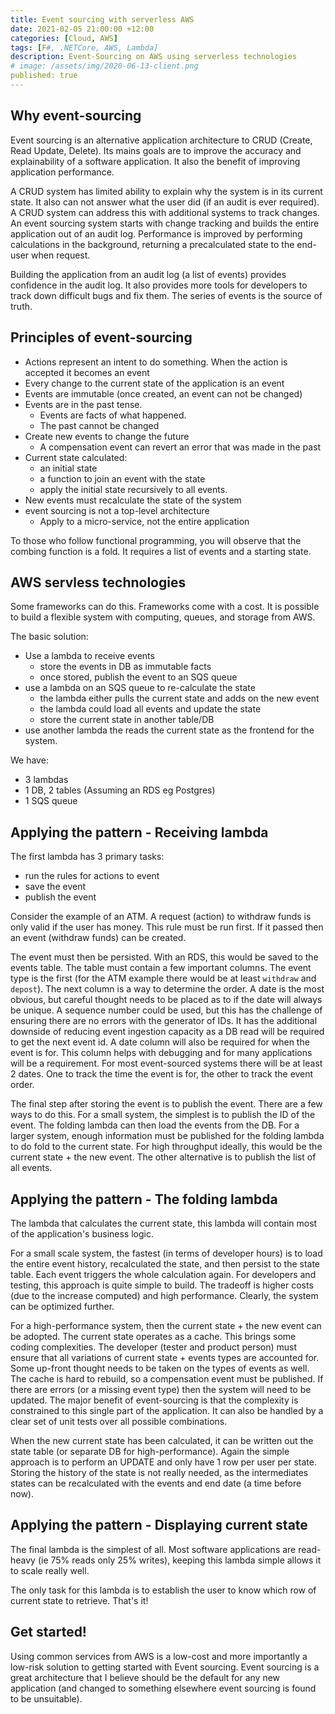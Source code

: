 ```yaml
---
title: Event sourcing with serverless AWS
date: 2021-02-05 21:00:00 +12:00
categories: [Cloud, AWS]
tags: [F#, .NETCore, AWS, Lambda]
description: Event-Sourcing on AWS using serverless technologies
# image: /assets/img/2020-06-13-client.png
published: true
---
```


## Why event-sourcing

Event sourcing is an alternative application architecture to CRUD (Create, Read Update, Delete). Its mains goals are to improve the accuracy and explainability of a software application. It also the benefit of improving application performance.

A CRUD system has limited ability to explain why the system is in its current state. It also can not answer what the user did (if an audit is ever required). A CRUD system can address this with additional systems to track changes. An event sourcing system starts with change tracking and builds the entire application out of an audit log. Performance is improved by performing calculations in the background, returning a precalculated state to the end-user when request. 

Building the application from an audit log (a list of events) provides confidence in the audit log. It also provides more tools for developers to track down difficult bugs and fix them. The series of events is the source of truth. 


## Principles of event-sourcing

- Actions represent an intent to do something. When the action is accepted it becomes an event
- Every change to the current state of the application is an event
- Events are immutable (once created, an event can not be changed)
- Events are in the past tense. 
    - Events are facts of what happened. 
    - The past cannot be changed
- Create new events to change the future 
    - A compensation event can revert an error that was made in the past 
- Current state calculated:
    - an initial state
    - a function to join an event with the state
    - apply the initial state recursively to all events. 
- New events must recalculate the state of the system
- event sourcing is not a top-level architecture
    - Apply to a micro-service, not the entire application

To those who follow functional programming, you will observe that the combing function is a fold. It requires a list of events and a starting state. 


## AWS servless technologies 

Some frameworks can do this. Frameworks come with a cost. It is possible to build a flexible system with computing, queues, and storage from AWS. 

The basic solution: 
- Use a lambda to receive events 
    - store the events in DB as immutable facts
    - once stored, publish the event to an SQS queue
- use a lambda on an SQS queue to re-calculate the state
    - the lambda either pulls the current state and adds on the new event
    - the lambda could load all events and update the state
    - store the current state in another table/DB
- use another lambda the reads the current state as the frontend for the system. 

We have:
- 3 lambdas
- 1 DB, 2 tables (Assuming an RDS eg Postgres)
- 1 SQS queue

## Applying the pattern - Receiving lambda

The first lambda has 3 primary tasks:
- run the rules for actions to event
- save the event
- publish the event

Consider the example of an ATM. A request (action) to withdraw funds is only valid if the user has money. This rule must be run first. If it passed then an event (withdraw funds) can be created. 

The event must then be persisted. With an RDS, this would be saved to the events table. The table must contain a few important columns. The event type is the first (for the ATM example there would be at least `withdraw` and `depost`). The next column is a way to determine the order. A date is the most obvious, but careful thought needs to be placed as to if the date will always be unique. A sequence number could be used, but this has the challenge of ensuring there are no errors with the generator of IDs. It has the additional downside of reducing event ingestion capacity as a DB read will be required to get the next event id. A date column will also be required for when the event is for. This column helps with debugging and for many applications will be a requirement. For most event-sourced systems there will be at least 2 dates. One to track the time the event is for, the other to track the event order. 

The final step after storing the event is to publish the event. There are a few ways to do this. For a small system, the simplest is to publish the ID of the event. The folding lambda can then load the events from the DB. For a larger system, enough information must be published for the folding lambda to do fold to the current state. For high throughput ideally, this would be the current state + the new event. The other alternative is to publish the list of all events. 


## Applying the pattern - The folding lambda

The lambda that calculates the current state, this lambda will contain most of the application's business logic. 

For a small scale system, the fastest (in terms of developer hours) is to load the entire event history, recalculated the state, and then persist to the state table. Each event triggers the whole calculation again. For developers and testing, this approach is quite simple to build. The tradeoff is higher costs (due to the increase computed) and high performance. Clearly, the system can be optimized further. 

For a high-performance system, then the current state + the new event can be adopted. The current state operates as a cache. This brings some coding complexities. The developer (tester and product person) must ensure that all variations of current state + events types are accounted for. Some up-front thought needs to be taken on the types of events as well. The cache is hard to rebuild, so a compensation event must be published. If there are errors (or a missing event type) then the system will need to be updated. The major benefit of event-sourcing is that the complexity is constrained to this single part of the application. It can also be handled by a clear set of unit tests over all possible combinations. 

When the new current state has been calculated, it can be written out the state table (or separate DB for high-performance). Again the simple approach is to perform an UPDATE and only have 1 row per user per state. Storing the history of the state is not really needed, as the intermediates states can be recalculated with the events and end date (a time before now). 

## Applying the pattern - Displaying current state

The final lambda is the simplest of all. Most software applications are read-heavy (ie 75% reads only 25% writes), keeping this lambda simple allows it to scale really well. 

The only task for this lambda is to establish the user to know which row of current state to retrieve. That's it!


## Get started!

Using common services from AWS is a low-cost and more importantly a low-risk solution to getting started with Event sourcing. Event sourcing is a great architecture that I believe should be the default for any new application (and changed to something elsewhere event sourcing is found to be unsuitable). 